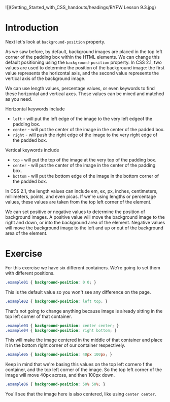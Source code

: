 ![](Getting_Started_with_CSS_handouts/headings/BYFW Lesson 9.3.jpg)

# Introduction

Next let's look at `background-position` property.

As we saw before, by default, background images are placed in the top left corner of the padding box within the HTML elements. We can change this default positioning using the `background-position` property. In CSS 2.1, two values are used to determine the position of the background image: the first value represents the horizontal axis, and the second value represents the vertical axis of the background image.

We can use length values, percentage values, or even keywords to find these horizontal and vertical axes. These values can be mixed and matched as you need.

Horizontal keywords include

- `left` - will put the left edge of the image to the very left edgeof the padding box.
- `center` - will put the center of the image in the center of the padded box.
- `right` - will push the right edge of the image to the very right edge of the padded box.

Vertical keywords include

- `top` - will put the top of the image at the very top of the padding box.
- `center` - will put the center of the image in the center of the padding box.
- `bottom` - will put the bottom edge of the image in the bottom corner of the padded box.

In CSS 2.1, the length values can include em, ex, px, inches, centimeters, millimeters, points, and even picas. If we're using lengths or percentage values, these values are taken from the top left corner of the element.

We can set positive or negative values to determine the position of background images. A positive value will move the background image to the right and down, or into the background area of the element. Negative values will move the background image to the left and up or out of the background area of the element.

# Exercise

For this exercise we have six different containers. We're going to set them with different positions.

```css
.example01 { background-position: 0 0; }
```

This is the default value so you won't see any difference on the page.

```css
.example02 { background-position: left top; }
```

That's not going to change anything because image is already sitting in the top left corner of that container.

```css
.example03 { background-position: center center; }
.example04 { background-position: right bottom; }
```

This will make the image centered in the middle of that container and place it in the bottom right corner of our container respectively.

```css
.example05 { background-position: 40px 100px; }
```

Keep in mind that we're basing this values on the top left cornero f the container, and the top left corner of the image. So the top left corner of the image will move 40px across, and then 100px down.

```css
.example06 { background-position: 50% 50%; }
```

You'll see that the image here is also centered, like using `center center`.
